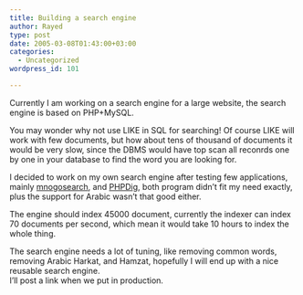 ```yaml
---
title: Building a search engine
author: Rayed
type: post
date: 2005-03-08T01:43:00+03:00
categories:
  - Uncategorized
wordpress_id: 101

---
```

<div style="clear:both;"></div>
<p>Currently I am working on a search engine for a large website, the search engine is based on PHP+MySQL.</p>
<p>You may wonder why not use LIKE in SQL for searching! Of course LIKE will work with few documents, but how about tens of thousand of documents it would be very slow, since the DBMS would have top scan all reconrds one by one in your database to find the word you are looking for.</p>
<p>I decided to work on my own search engine after testing few applications, mainly <a href="http://search.mnogo.ru/">mnogosearch</a>, and <a href="http://www.phpdig.net/">PHPDig</a>, both program didn&#8217;t fit my need exactly, plus the support for Arabic wasn&#8217;t that good either.</p>
<p>The engine should index 45000 document, currently the indexer can index 70 documents per second, which mean it would take 10 hours to index the whole thing.</p>
<p>The search engine needs a lot of tuning, like removing common words, removing Arabic Harkat, and Hamzat, hopefully I will end up with a nice reusable search engine.<br />I&#8217;ll post a link when we put in production.</p>
<div style="clear:both; padding-bottom: 0.25em;"></div>
